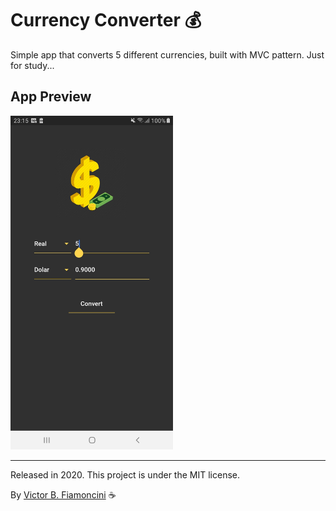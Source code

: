 # Currency Converter 💰

Simple app that converts 5 different currencies, built with MVC pattern. Just for study...

## App Preview

<img src=".github/preview.jpg" alt="Currency Converter Preview" width="260" />

----------
Released in 2020. This project is under the MIT license.

By [Victor B. Fiamoncini](https://github.com/Victor-Fiamoncini) ☕️
